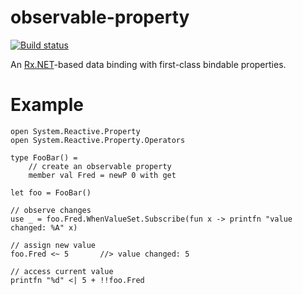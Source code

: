 observable-property
===================

[![Build status](https://ci.appveyor.com/api/projects/status/b5egov8pl2202oi1)](https://ci.appveyor.com/project/blacktaxi/observable-property)

An [Rx.NET](https://github.com/Reactive-Extensions/Rx.NET)-based data binding with first-class bindable properties. 

Example
=======

```
open System.Reactive.Property
open System.Reactive.Property.Operators

type FooBar() =
	// create an observable property
	member val Fred = newP 0 with get

let foo = FooBar()

// observe changes
use _ = foo.Fred.WhenValueSet.Subscribe(fun x -> printfn "value changed: %A" x)

// assign new value
foo.Fred <~ 5		//> value changed: 5

// access current value
printfn "%d" <| 5 + !!foo.Fred
```
